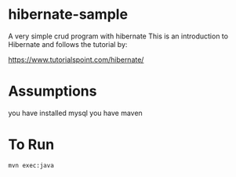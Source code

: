 # hibernate-sample
A very simple crud program with hibernate
This is an introduction to Hibernate and follows the tutorial by:

https://www.tutorialspoint.com/hibernate/

# Assumptions

you have installed mysql
you have maven

# To Run

```
mvn exec:java
```
